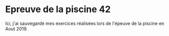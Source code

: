 # Epreuve de la piscine 42

Ici, j'ai sauvegardé mes exercices réalisées lors de l'épeuve de la piscine en Aout 2019.

